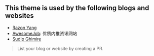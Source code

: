 ## This theme is used by the following blogs and websites

- [Razon Yang](https://razonyang.com)
- [AwesomeJob](https://dikea.github.io/): 优质内推资讯网站
- [Sudip Ghimire](https://sudipg.com.np)

> List your blog or website by creating a PR.

